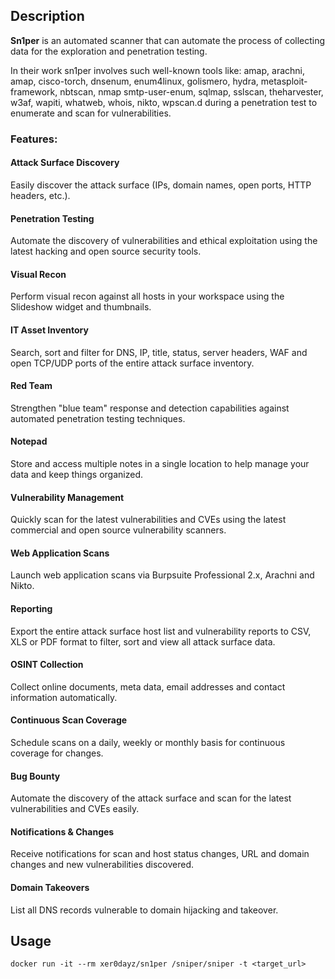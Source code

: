 ## Description
**Sn1per** is an automated scanner that can automate the process of collecting data for the exploration and penetration testing.

In their work sn1per involves such well-known tools like: amap, arachni, amap, cisco-torch, dnsenum, enum4linux, golismero, hydra, metasploit-framework, nbtscan, nmap smtp-user-enum, sqlmap, sslscan, theharvester, w3af, wapiti, whatweb, whois, nikto, wpscan.d during a penetration test to enumerate and scan for vulnerabilities.

### Features:

#### Attack Surface Discovery

Easily discover the attack surface (IPs, domain names, open ports, HTTP headers, etc.).

#### Penetration Testing

Automate the discovery of vulnerabilities and ethical exploitation using the latest hacking and open source security tools.

#### Visual Recon

Perform visual recon against all hosts in your workspace using the Slideshow widget and thumbnails.

#### IT Asset Inventory

Search, sort and filter for DNS, IP, title, status, server headers, WAF and open TCP/UDP ports of the entire attack surface inventory.

#### Red Team

Strengthen "blue team" response and detection capabilities against automated penetration testing techniques.

#### Notepad

Store and access multiple notes in a single location to help manage your data and keep things organized.

#### Vulnerability Management

Quickly scan for the latest vulnerabilities and CVEs using the latest commercial and open source vulnerability scanners.

#### Web Application Scans

Launch web application scans via Burpsuite Professional 2.x, Arachni and Nikto.

#### Reporting

Export the entire attack surface host list and vulnerability reports to CSV, XLS or PDF format to filter, sort and view all attack surface data.

#### OSINT Collection

Collect online documents, meta data, email addresses and contact information automatically.

#### Continuous Scan Coverage

Schedule scans on a daily, weekly or monthly basis for continuous coverage for changes.

#### Bug Bounty

Automate the discovery of the attack surface and scan for the latest vulnerabilities and CVEs easily.

#### Notifications & Changes

Receive notifications for scan and host status changes, URL and domain changes and new vulnerabilities discovered.

#### Domain Takeovers

List all DNS records vulnerable to domain hijacking and takeover.

## Usage
```
docker run -it --rm xer0dayz/sn1per /sniper/sniper -t <target_url>
```
